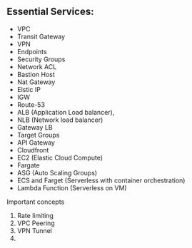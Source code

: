 
## Essential Services:
* VPC
* Transit Gateway
* VPN
* Endpoints
* Security Groups
* Network ACL
* Bastion Host
* Nat Gateway
* Elstic IP
* IGW
* Route-53
* ALB (Application Load balancer), 
* NLB (Network load balancer)
* Gateway LB
* Target Groups
* API Gateway
* Cloudfront
* EC2 (Elastic Cloud Compute) 
* Fargate
* ASG (Auto Scaling Groups)
* ECS and Farget (Serverless with container orchestration)
* Lambda Function (Serverless on VM)


Important concepts
1. Rate limiting
2. VPC Peering
3. VPN Tunnel
4. 
